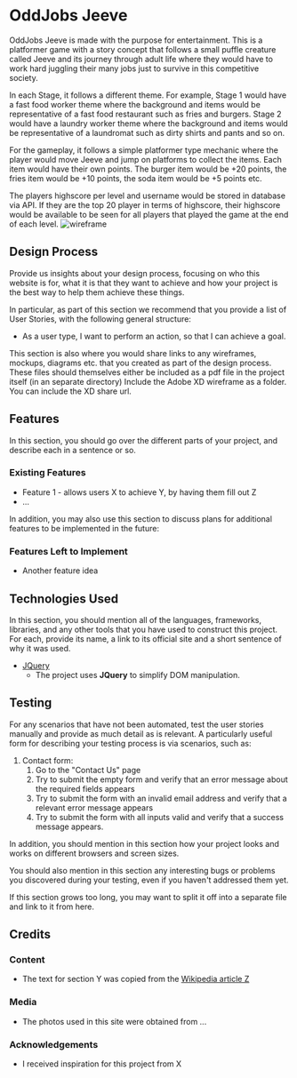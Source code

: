 # OddJobs Jeeve

OddJobs Jeeve is made with the purpose for entertainment. This is a platformer game with a story concept that follows a small puffle creature called Jeeve and its journey through adult life where they would have to work hard juggling their many jobs just to survive in this competitive society. 

In each Stage, it follows a different theme. For example, Stage 1 would have a fast food worker theme where the background and items would be representative of a fast food restaurant such as fries and burgers. Stage 2 would have a laundry worker theme where the background and items would be representative of a laundromat such as dirty shirts and pants and so on. 

For the gameplay, it follows a simple platformer type mechanic where the player would move Jeeve and jump on platforms to collect the items. Each item would have their own points. The burger item would be +20 points, the fries item would be +10 points, the soda item would be +5 points etc.

The players highscore per level and username would be stored in database via API. If they are the top 20 player in terms of highscore, their highscore would be available to be seen for all players that played the game at the end of each level.
 ![wireframe](wireframe.jpg)

## Design Process
 
Provide us insights about your design process, focusing on who this website is for, what it is that they want to achieve and how your project is the best way to help them achieve these things.

In particular, as part of this section we recommend that you provide a list of User Stories, with the following general structure:
- As a user type, I want to perform an action, so that I can achieve a goal.

This section is also where you would share links to any wireframes, mockups, diagrams etc. that you created as part of the design process. 
These files should themselves either be included as a pdf file in the project itself (in an separate directory)
Include the Adobe XD wireframe as a folder. You can include the XD share url. 

## Features

In this section, you should go over the different parts of your project, and describe each in a sentence or so.
 
### Existing Features
- Feature 1 - allows users X to achieve Y, by having them fill out Z
- ...

In addition, you may also use this section to discuss plans for additional features to be implemented in the future:

### Features Left to Implement
- Another feature idea

## Technologies Used

In this section, you should mention all of the languages, frameworks, libraries, and any other tools that you have used to construct this project. For each, provide its name, a link to its official site and a short sentence of why it was used.

- [JQuery](https://jquery.com)
    - The project uses **JQuery** to simplify DOM manipulation.


## Testing

For any scenarios that have not been automated, test the user stories manually and provide as much detail as is relevant. A particularly useful form for describing your testing process is via scenarios, such as:

1. Contact form:
    1. Go to the "Contact Us" page
    2. Try to submit the empty form and verify that an error message about the required fields appears
    3. Try to submit the form with an invalid email address and verify that a relevant error message appears
    4. Try to submit the form with all inputs valid and verify that a success message appears.

In addition, you should mention in this section how your project looks and works on different browsers and screen sizes.

You should also mention in this section any interesting bugs or problems you discovered during your testing, even if you haven't addressed them yet.

If this section grows too long, you may want to split it off into a separate file and link to it from here.

## Credits

### Content
- The text for section Y was copied from the [Wikipedia article Z](https://en.wikipedia.org/wiki/Z)

### Media
- The photos used in this site were obtained from ...

### Acknowledgements

- I received inspiration for this project from X
